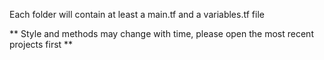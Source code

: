 Each folder will contain at least a main.tf and a variables.tf file

** Style and methods may change with time, please open the most recent projects first **
